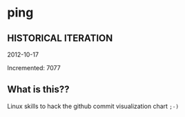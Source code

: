 # ping

## HISTORICAL ITERATION
2012-10-17

Incremented: 7077

## What is this?? 
Linux skills to hack the github commit visualization chart `;-)`
